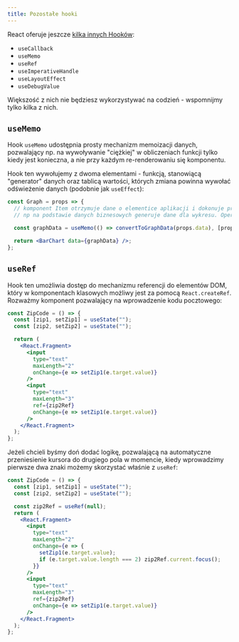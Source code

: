 ```yaml
---
title: Pozostałe hooki
---
```


React oferuje jeszcze [kilka innych Hooków](https://reactjs.org/docs/hooks-reference.html):

- `useCallback`
- `useMemo`
- `useRef`
- `useImperativeHandle`
- `useLayoutEffect`
- `useDebugValue`

Większość z nich nie będziesz wykorzystywać na codzień - wspomnijmy tylko kilka z nich.

## `useMemo`

Hook `useMemo` udostępnia prosty mechanizm memoizacji danych, pozwalający np. na wywoływanie "ciężkiej" w obliczeniach funkcji tylko kiedy jest konieczna, a nie przy każdym re-renderowaniu się komponentu.

Hook ten wywołujemy z dwoma elementami - funkcją, stanowiącą "generator" danych oraz tablicą wartości, których zmiana powinna wywołać odświeżenie danych (podobnie jak `useEffect`):

```jsx
const Graph = props => {
  // komponent Item otrzymuje dane o elementice aplikacji i dokonuje przekształceń,
  // np na podstawie danych biznesowych generuje dane dla wykresu. Operacja taka może być zasobożerna

  const graphData = useMemo(() => convertToGraphData(props.data), [props.data]);

  return <BarChart data={graphData} />;
};
```

## `useRef`

Hook ten umożliwia dostęp do mechanizmu referencji do elementów DOM, który w komponentach klasowych możliwy jest za pomocą `React.createRef`. Rozważmy komponent pozwalający na wprowadzenie kodu pocztowego:

```jsx
const ZipCode = () => {
  const [zip1, setZip1] = useState("");
  const [zip2, setZip2] = useState("");

  return (
    <React.Fragment>
      <input
        type="text"
        maxLength="2"
        onChange={e => setZip1(e.target.value)}
      />
      <input
        type="text"
        maxLength="3"
        ref={zip2Ref}
        onChange={e => setZip1(e.target.value)}
      />
    </React.Fragment>
  );
};
```

Jeżeli chcieli byśmy doń dodać logikę, pozwalającą na automatyczne przeniesienie kursora do drugiego pola w momencie, kiedy wprowadzimy pierwsze dwa znaki możemy skorzystać właśnie z `useRef`:

```jsx
const ZipCode = () => {
  const [zip1, setZip1] = useState("");
  const [zip2, setZip2] = useState("");

  const zip2Ref = useRef(null);
  return (
    <React.Fragment>
      <input
        type="text"
        maxLength="2"
        onChange={e => {
          setZip1(e.target.value);
          if (e.target.value.length === 2) zip2Ref.current.focus();
        }}
      />
      <input
        type="text"
        maxLength="3"
        ref={zip2Ref}
        onChange={e => setZip1(e.target.value)}
      />
    </React.Fragment>
  );
};
```
